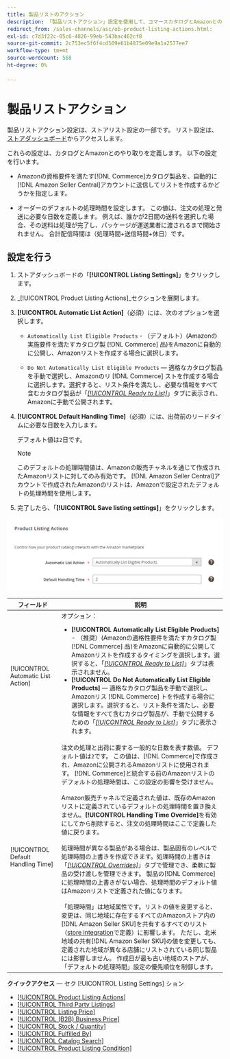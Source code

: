 ```yaml
---
title: 製品リストのアクション
description: 「製品リストアクション」設定を使用して、コマースカタログとAmazonとのやり取りを定義します。
redirect_from: /sales-channels/asc/ob-product-listing-actions.html: 
exl-id: c7d3f22c-05c6-4826-99eb-543bac462cf8
source-git-commit: 2c753ec5f6f4cd509e61b4875e09e9a1a2577ee7
workflow-type: tm+mt
source-wordcount: 568
ht-degree: 0%

---
```


# 製品リストアクション

製品リストアクション設定は、ストアリスト設定の一部です。 リスト設定は、[ストアダッシュボード](./amazon-store-dashboard.md)からアクセスします。

これらの設定は、カタログとAmazonとのやり取りを定義します。 以下の設定を行います。

- Amazonの資格要件を満たす[!DNL Commerce]カタログ製品を、自動的に[!DNL Amazon Seller Central]アカウントに送信してリストを作成するかどうかを指定します。

- オーダーのデフォルトの処理時間を設定します。 この値は、注文の処理と発送に必要な日数を定義します。 例えば、誰かが2日間の送料を選択した場合、その送料は処理が完了し、パッケージが運送業者に渡されるまで開始されません。 合計配信時間は（処理時間+送信時間+休日）です。

## 設定を行う

1. ストアダッシュボードの「**[!UICONTROL Listing Settings]**」をクリックします。

1. _[!UICONTROL Product Listing Actions]_セクションを展開します。

1. **[!UICONTROL Automatic List Action]**（必須）には、次のオプションを選択します。

   - `Automatically List Eligible Products` - （デフォルト）(Amazonの実施要件を満たすカタログ製 [!DNL Commerce] 品)をAmazonに自動的に公開し、Amazonリストを作成する場合に選択します。

   - `Do Not Automatically List Eligible Products`  — 適格なカタログ製品を手動で選択し、Amazonのリ [!DNL Commerce] ストを作成する場合に選択します。選択すると、リスト条件を満たし、必要な情報をすべて含むカタログ製品が「[_[!UICONTROL Ready to List]_](./ready-to-list.md)」タブに表示され、Amazonに手動で公開されます。

1. **[!UICONTROL Default Handling Time]**（必須）には、出荷前のリードタイムに必要な日数を入力します。

   デフォルト値は`2`日です。

   >[!NOTE]
   >
   >このデフォルトの処理時間値は、Amazonの販売チャネルを通じて作成されたAmazonリストに対してのみ有効です。 [!DNL Amazon Seller Central]アカウントで作成されたAmazonのリストは、Amazonで設定されたデフォルトの処理時間を使用します。

1. 完了したら、「**[!UICONTROL Save listing settings]**」をクリックします。

![製品リストアクション](assets/amazon-product-listing-actions.png)

| フィールド | 説明 |
|--- |--- |
| [!UICONTROL Automatic List Action] | オプション：<ul><li>**[!UICONTROL Automatically List Eligible Products]** - （推奨）(Amazonの適格性要件を満たすカタログ製 [!DNL Commerce] 品)をAmazonに自動的に公開してAmazonリストを作成するタイミングを選択します。選択すると、「[_[!UICONTROL Ready to List]_](./ready-to-list.md)」タブは表示されません。 </li><li>**[!UICONTROL Do Not Automatically List Eligible Products]**  — 適格なカタログ製品を手動で選択し、Amazonリス [!DNL Commerce] トを作成する場合に選択します。選択すると、リスト条件を満たし、必要な情報をすべて含むカタログ製品が、手動で公開するための「[_[!UICONTROL Ready to List]_](./ready-to-list.md)」タブに表示されます。</li></ul> |
| [!UICONTROL Default Handling Time] | 注文の処理と出荷に要する一般的な日数を表す数値。 デフォルト値は`2`です。 この値は、[!DNL Commerce]で作成され、Amazonに公開されるAmazonリストに使用されます。 [!DNL Commerce]と統合する前のAmazonリストのデフォルトの処理時間は、この設定の影響を受けません。<br><br>Amazon販売チャネルで定義された値は、既存のAmazonリストに定義されているデフォルトの処理時間を置き換えません。**[!UICONTROL Handling Time Override]**&#x200B;を有効にしてから削除すると、注文の処理時間はここで定義した値に戻ります。<br><br>処理時間が異なる製品がある場合は、製品固有のレベルで処理時間の上書きを作成できます。処理時間の上書きは「[_[!UICONTROL Overrides]_](./overrides.md)」タブで管理でき、柔軟に製品の受け渡しを管理できます。 製品の[!DNL Commerce]に処理時間の上書きがない場合、処理時間のデフォルト値はAmazonリストで定義された値になります。<br><br>「処理時間」は地域属性です。リストの値を変更すると、変更は、同じ地域に存在するすべてのAmazonストア内の[!DNL Amazon Seller SKU]を共有するすべてのリスト（[store integration](./store-integration.md)で定義）に影響します。 ただし、北米地域の共有[!DNL Amazon Seller SKU]の値を変更しても、定義された地域が異なる店舗にリストされている同じ製品には影響しません。 作成日が最も古い地域のストアが、「デフォルトの処理時間」設定の優先順位を制御します。 |

**クイックアクセス**  — セク [!UICONTROL Listing Settings] ション

- [[!UICONTROL Product Listing Actions]](./product-listing-actions.md)
- [[!UICONTROL Third Party Listings]](./third-party-listing-settings.md)
- [[!UICONTROL Listing Price]](./listing-price.md)
- [[!UICONTROL (B2B) Business Price]](./business-pricing.md)
- [[!UICONTROL Stock / Quantity]](./stock-quantity.md)
- [[!UICONTROL Fulfilled By]](./fulfilled-by.md)
- [[!UICONTROL Catalog Search]](./catalog-search.md)
- [[!UICONTROL Product Listing Condition]](./product-listing-condition.md)
